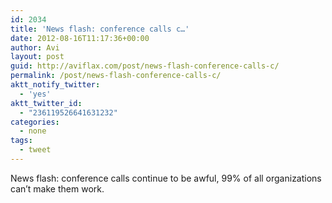 ```yaml
---
id: 2034
title: 'News flash: conference calls c…'
date: 2012-08-16T11:17:36+00:00
author: Avi
layout: post
guid: http://aviflax.com/post/news-flash-conference-calls-c/
permalink: /post/news-flash-conference-calls-c/
aktt_notify_twitter:
  - 'yes'
aktt_twitter_id:
  - "236119526641631232"
categories:
  - none
tags:
  - tweet
---
```

News flash: conference calls continue to be awful, 99% of all organizations can’t make them work.